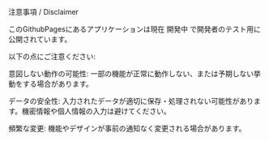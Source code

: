注意事項 / Disclaimer

このGithubPagesにあるアプリケーションは現在 開発中 で開発者のテスト用に公開されています。

以下の点にご注意ください:

意図しない動作の可能性:
一部の機能が正常に動作しない、または予期しない挙動をする場合があります。

データの安全性:
入力されたデータが適切に保存・処理されない可能性があります。機密情報や個人情報の入力は避けてください。

頻繁な変更:
機能やデザインが事前の通知なく変更される場合があります。

